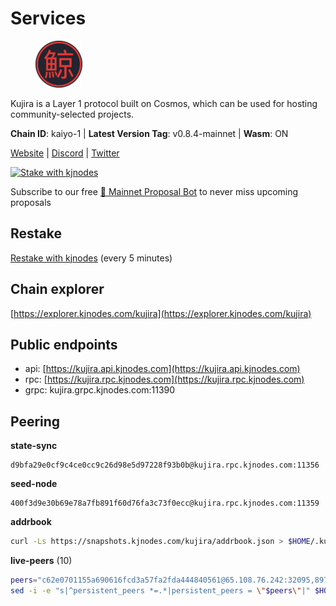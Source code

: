 # Services

<figure><img src="https://raw.githubusercontent.com/kj89/cosmos-images/main/logos/kujira.png" alt=""><figcaption></figcaption></figure>

Kujira is a Layer 1 protocol built on Cosmos, which can be used for  hosting community-selected projects.

**Chain ID**: kaiyo-1 | **Latest Version Tag**: v0.8.4-mainnet | **Wasm**: ON

[Website](https://kujira.app) | [Discord](https://discord.gg/teamkujira) | [Twitter](https://twitter.com/TeamKujira)

[![Stake with kjnodes](https://i.ibb.co/cr44Q8j/button-stake-with-kjnodes.png)](https://restake.app/kujira/kujiravaloper1tnuqj73jfn3724lqz34c27tuv80nv336sadqym)

Subscribe to our free [🤖 Mainnet Proposal Bot](https://t.me/kjnodes_proposal_bot) to never miss upcoming proposals

## Restake

[Restake with kjnodes](https://restake.app/kujira/kujiravaloper1tnuqj73jfn3724lqz34c27tuv80nv336sadqym) (every 5 minutes)
## Chain explorer
[https://explorer.kjnodes.com/kujira](https://explorer.kjnodes.com/kujira)

## Public endpoints

* api: [https://kujira.api.kjnodes.com](https://kujira.api.kjnodes.com)
* rpc: [https://kujira.rpc.kjnodes.com](https://kujira.rpc.kjnodes.com)
* grpc: kujira.grpc.kjnodes.com:11390

## Peering

**state-sync**

```text
d9bfa29e0cf9c4ce0cc9c26d98e5d97228f93b0b@kujira.rpc.kjnodes.com:11356
```

**seed-node**

```text
400f3d9e30b69e78a7fb891f60d76fa3c73f0ecc@kujira.rpc.kjnodes.com:11359
```

**addrbook**
```bash
curl -Ls https://snapshots.kjnodes.com/kujira/addrbook.json > $HOME/.kujira/config/addrbook.json
```

**live-peers** (10)
```bash
peers="c62e0701155a690616fcd3a57fa2fda444840561@65.108.76.242:32095,89757803f40da51678451735445ad40d5b15e059@169.155.45.187:26656,b29969a2384159db8f8052bc118066bd067157c4@85.215.105.19:15602,66c551ebcb68fe343c7e2720593dc47426813a68@93.189.30.101:26656,1cbc1bff7cdaeffd5a25583f9525f44fb55f7215@95.214.54.28:26156,09076c7908db88316498cf4cd4702a8d269e0da9@15.235.114.85:26656,d9bfa29e0cf9c4ce0cc9c26d98e5d97228f93b0b@65.109.88.38:11356,7878121e8fa201c836c8c0a95b6a9c7ac6e5b101@51.161.117.214:26656,f6d0d3ac0c748a343368705c37cf51140a95929b@146.59.81.204:36656,f62a0842be95a33b191879c977eed2072e37926b@57.128.20.147:30256"
sed -i -e "s|^persistent_peers *=.*|persistent_peers = \"$peers\"|" $HOME/.kujira/config/config.toml
```
